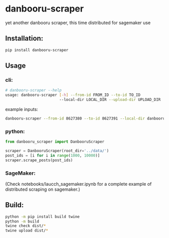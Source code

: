 # danbooru-scraper

yet another danbooru scraper, this time distributed for sagemaker use

## Installation:

```bash
pip install danbooru-scraper
```

## Usage

### cli:

```bash
# danbooru-scraper --help
usage: danbooru-scraper [-h] --from-id FROM_ID --to-id TO_ID
                        --local-dir LOCAL_DIR --upload-dir UPLOAD_DIR
```

example inputs:
```bash
danbooru-scraper --from-id 8627380 --to-id 8627391 --local-dir danbooru_downloads --upload-dir s3://dataset-ingested/danbooru
```

### python:

```python
from danbooru_scraper import DanbooruScraper

scraper = DanbooruScraper(root_dir='../data/')
post_ids = [i for i in range(1000, 10000)]
scraper.scrape_posts(post_ids)
```

### SageMaker:

(Check notebooks/laucch_sagemaker.ipynb for a complete example of distributed scraping on sagemaker.)

## Build:

```bash
python -m pip install build twine
python -m build
twine check dist/*
twine upload dist/*
```